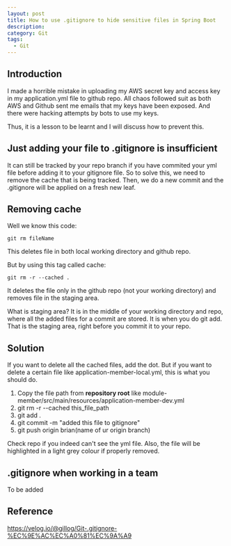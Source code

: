 ```yaml
---
layout: post
title: How to use .gitignore to hide sensitive files in Spring Boot
description:
category: Git
tags:
  - Git
---
```


## Introduction
I made a horrible mistake in uploading my AWS secret key and access
key in my application.yml file to github repo. All chaos followed suit
as both AWS and Github sent me emails that my keys have been exposed.
And there were hacking attempts by bots to use my keys. 

Thus, it is a lesson to be learnt and I will discuss how to prevent
this.

## Just adding your file to .gitignore is insufficient
It can still be tracked by your repo branch if you have commited
your yml file before adding it to your gitignore file. So to solve this, we need
to remove the cache that is being tracked. Then, we do a new commit
and the .gitignore will be applied on a fresh new leaf.

## Removing cache
Well we know this code:
```gitignore
git rm fileName
```

This deletes file in both local working directory and github repo.

But by using this tag called cache:

```gitignore
git rm -r --cached .
```

It deletes the file only in the github repo (not your working
directory) and removes file in the staging area. 

What is staging area?
It is in the middle of your working directory and repo, where 
all the added files for a commit are stored. It is when you do git add.
That is the staging area, right before you commit it to your repo.


## Solution
If you want to delete all the cached files, add the dot. But if you
want to delete a certain file like application-member-local.yml, this
is what you should do.

1) Copy the file path from **repository root** like module-member/src/main/resources/application-member-dev.yml
2) git rm -r --cached this_file_path
3) git add .
4) git commit -m "added this file to gitignore"
5) git push origin brian(name of ur origin branch)

Check repo if you indeed can't see the yml file. Also, the file
will be highlighted in a light grey colour if properly removed.

## .gitignore when working in a team
To be added

## Reference
https://velog.io/@gillog/Git-.gitignore-%EC%9E%AC%EC%A0%81%EC%9A%A9

